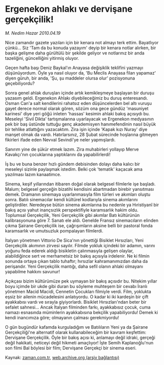# Ergenekon ahlakı ve dervişane gerçekçilik!

*M. Nedim Hazar 2010.04.19*

<td class="columnist-detail">
<p>Nice zamandır gazete yazıları için bir kenara not almayı terk ettim. Bayatlıyor çünkü... Siz 'Tam da bu konuda yazayım' deyip bir kenara notlar alırken, bir başka gelişme daha gürültülü bir şekilde geliyor ve notlarınız bir anda tazeliğini, güncelliğini yitirmiş oluyor.</p>
<p><p>Geçen hafta başı Deniz Baykal'ın Anayasa değişiklik teklifini yazmayı düşünüyordum. Öyle ya nasıl oluyor da, 'Bu Meclis Anayasa filan yapamaz' diyen güruh, bir anda, 'Şu, şu maddeler olursa olur' pozisyonuna geçebiliyordu?
<p>Sonra genel ahlak duruşları içinde artık kemikleşmeye başlayan bir duruşu yazasım geldi. Ergenekon Ahlakı diyebileceğimiz bu duruş enteresandı. Osman Can'a salt kendilerini rahatsız eden düşüncelerden bel altı vuruşu gayet derece normal olarak gören, sözüm ona gece gündüz 'masuniyet karinesi' diye yeri göğü inleten 'hassas' kesimin ahlaki bakış açısıydı bu. Meseleyi 'Sivil Dikta' tartışmalarına uyarlayacak ve Ergenekon medyasının pek bir baş üstünde tuttuğu genç akademisyen hanımefendinin nasıl büyük bir tehlike atlattığını yazacaktım. Zira işin içinde 'Kapak kızı Nuray' diye manşet olmak da vardı. Hatırlarsınız, 28 Şubat sürecinde hoşlarına gitmeyen fikirleri ifade eden Nevval Sevindi'ye neler yapmışlardı.
<p>Sanırım yine de şükür etmek lazım. Zira muhabirleri yollayıp Merve Kavakçı'nın çocuklarına yaptıklarını da yapabilirlerdi!
<p>İş bu ve buna benzer hızlı gündem debisinden dolayı daha kalıcı bir meseleyi sizinle paylaşmak istedim. Belki çok 'tematik' kaçacak ama yazılması lazım kanaatimce.
<p>Sinema, keşif yıllarından itibaren doğal olarak belgesel filmlerle işe başladı. Malum; belgesel gerçeğin bizatihi kendisini abartmadan birebir yansıtması demek. Dramanın sinemaya uyarlanmasıyla film türleri ve akımları oluştu sonra. Batılı sinemacılar kendi kültürel kodlarıyla sinema akımlarını geliştirdiler. Neredeyse bütün sinema akımlarına bu nedenle ya Hıristiyanî bir bakış açısı yahut inançsızlık perspektifiyle karamsarlık hakim oldu. Toplumsal Gerçekçilik, Yeni Gerçekçilik gibi akımlar Batı kültürünün kalibrasyonuna göre 7. Sanatı ele aldı. Genelde Fransız sinemacıların elinden çıkma Şairane Gerçekçilik ise, çağrışımların aksine belli bir pastoral fonda karamsarlık ve umutsuzluk pompalayan filmlerdi.
<p>İtalyan yönetmen Vittorio De Sica'nın yönettiği Bisiklet Hırsızları, Yeni Gerçekçilik akımının zirvesi sayılır. Filmde yokluk içindeki bir adamın, varını yoğunu feda ederek aldığı bisikletin çalınmasıyla gelişen olaylar, alabildiğince sert ve merhametsiz bir bakış açısıyla irdelenir. Ne ki filmin sonunda ortaya çıkan tablo tuhaftır; hırsızlar kahramanımızdan daha da perişandır. Yeni Gerçekçilik mantığı, daha sefil olanın ahlaki olmayanı yapabilme hakkını savunur!
<p>Açıkçası bizim kültürümüze pek uymayan bir bakış açısıdır bu. Nitekim yıllar boyu içimde bir ukde gibi duran bu söyleme muhteşem bir cevabı İranlı yönetmen Macid Macidi, Cennetin Çocukları filmiyle verdi. Film, yoklukta eşsiz bir ailenin mücadelesini anlatıyordu. O kadar ki iki kardeşin bir çift ayakkabısı vardı ve sırayla giyiyorlardı. Bisiklet Hırsızları'ndan beter bir sefalet sahnesi... Ancak İtalyan filminden farkı, ayakkabısız çocuk, cuma namazı esnasında müminlerin ayakkabısına bekçilik yapabiliyordu! Demek ki kendi inancımıza göre; olmayanın çalması gerekmiyordu!
<p>O gün bugündür kafamda kurguladığım ve Batılıların Yeni ya da Şairane Gerçekçiliği'ne alternatif olarak kullanabileceğim bir kavram keşfettim: Dervişane Gerçekçilik. Öyle bir bakış açısı ki, anlamayı değil idraki, gerçeği değil hakikati, neticeyi değil hikmeti amaçlıyor! İşte Semih Kaplanoğlu'nun son filmi Bal böylesi bir film; Dervişane Gerçekçi bir sinema eseri.</p>
<a href="http://web.archive.org/web/20101205164057/mailto:n.hazar@zaman.com.tr">
</a></p></p></p></p></p></p></p></p></td>

Kaynak: [zaman.com.tr](http://zaman.com.tr/yazar.do?yazino=974660), [web.archive.org (arşiv bağlantısı)](http://web.archive.org/web/20101205164057/http://www.zaman.com.tr/yazar.do?yazino=974660)
